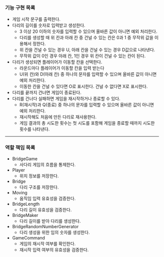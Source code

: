 ### 기능 구현 목록

- 게임 시작 문구를 출력한다.
- 다리의 길이를 숫자로 입력받고 생성한다.
    - 3 이상 20 이하의 숫자를 입력할 수 있으며 올바른 값이 아니면 예외 처리한다.
    - 다리를 생성할 때 위 칸과 아래 칸 중 건널 수 있는 칸은 0과 1 중 무작위 값을 이용해서 정한다.
    - 위 칸을 건널 수 있는 경우 U, 아래 칸을 건널 수 있는 경우 D값으로 나타낸다.
    - 무작위 값이 0인 경우 아래 칸, 1인 경우 위 칸이 건널 수 있는 칸이 된다.
- 다리가 생성되면 플레이어가 이동할 칸을 선택한다.
    - 라운드마다 플레이어가 이동할 칸을 입력 받는다
    - U(위 칸)와 D(아래 칸) 중 하나의 문자를 입력할 수 있으며 올바른 값이 아니면 예외 처리한다.
    - 이동한 칸을 건널 수 있다면 O로 표시한다. 건널 수 없다면 X로 표시한다.
- 다리를 끝까지 건너면 게임이 종료된다.
- 다리를 건너다 실패하면 게임을 재시작하거나 종료할 수 있다.
    - R(재시작)과 Q(종료) 중 하나의 문자를 입력할 수 있으며 올바른 값이 아니면 예외 처리한다.
    - 재시작해도 처음에 만든 다리로 재사용한다.
    - 게임 결과의 총 시도한 횟수는 첫 시도를 포함해 게임을 종료할 때까지 시도한 횟수를 나타낸다.

*** 

### 역할 책임 목록

- BridgeGame
    - 사다리 게임의 흐름을 통제한다.
- Player
    - 위치 정보를 저장한다.
- Bridge
    - 다리 구조를 저장한다.
- Moving
    - 움직임 입력 유효성을 검증한다.
- BridgeLength
    - 다리 길이 유효성을 검증한다.
- BridgeMaker
    - 다리 길이를 받아 다리를 생성한다.
- BridgeRandomNumberGenerator
    - 다리 생성을 위한 임의 숫자를 생성한다.
- GameCommand
    - 게임의 재시작 여부를 확인한다.
    - 재시작 입력 여부의 유효성을 검증한다.